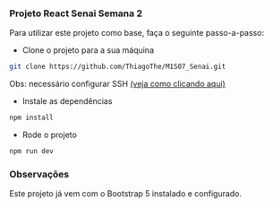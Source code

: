 ### Projeto React Senai Semana 2

Para utilizar este projeto como base, faça o seguinte passo-a-passo:

- Clone o projeto para a sua máquina

```bash
git clone https://github.com/ThiagoThe/M1S07_Senai.git
```

Obs: necessário configurar SSH [(veja como clicando aqui)](https://www.youtube.com/watch?v=n-H1eFSsugo)

- Instale as dependências

```bash
npm install
```

- Rode o projeto

```bash
npm run dev
```

### Observações

Este projeto já vem com o Bootstrap 5 instalado e configurado.

